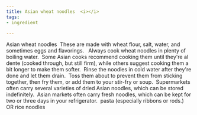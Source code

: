 ```yaml
---
title: Asian wheat noodles  <i></i>
tags:
- ingredient

---
```

Asian wheat noodles  These are made with wheat flour, salt, water, and sometimes eggs and flavorings.   Always cook wheat noodles in plenty of boiling water.  Some Asian cooks recommend cooking them until they're al dente (cooked through, but still firm), while others suggest cooking them a bit longer to make them softer.  Rinse the noodles in cold water after they're done and let them drain.  Toss them about to prevent them from sticking together, then fry them, or add them to your stir-fry or soup.  Supermarkets often carry several varieties of dried Asian noodles, which can be stored indefinitely.  Asian markets often carry fresh noodles, which can be kept for two or three days in your refrigerator.  pasta (especially ribbons or rods.) OR rice noodles
